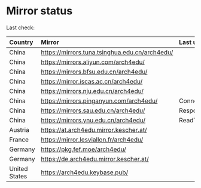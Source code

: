 <script src="./time.js"></script>
# Mirror status
Last check: <script type="text/javascript">localize(1670181316.6033218);</script>

|Country|Mirror|Last update|
|:------|:-----|:----------|
|China|https://mirrors.tuna.tsinghua.edu.cn/arch4edu/|<script type="text/javascript">localize(1670178808);</script>|
|China|https://mirrors.aliyun.com/arch4edu/|<script type="text/javascript">localize(1670049224);</script>|
|China|https://mirrors.bfsu.edu.cn/arch4edu/|<script type="text/javascript">localize(1670135541);</script>|
|China|https://mirror.iscas.ac.cn/arch4edu/|<script type="text/javascript">localize(1670135541);</script>|
|China|https://mirrors.nju.edu.cn/arch4edu/|<script type="text/javascript">localize(1670135541);</script>|
|China|https://mirrors.pinganyun.com/arch4edu/|ConnectTimeout|
|China|https://mirrors.sau.edu.cn/arch4edu/|Response 500|
|China|https://mirrors.ynu.edu.cn/arch4edu/|ReadTimeout|
|Austria|https://at.arch4edu.mirror.kescher.at/|<script type="text/javascript">localize(1670135541);</script>|
|France|https://mirror.lesviallon.fr/arch4edu/|<script type="text/javascript">localize(1670135541);</script>|
|Germany|https://pkg.fef.moe/arch4edu/|<script type="text/javascript">localize(1670135541);</script>|
|Germany|https://de.arch4edu.mirror.kescher.at/|<script type="text/javascript">localize(1670135541);</script>|
|United States|https://arch4edu.keybase.pub/|<script type="text/javascript">localize(1670135541);</script>|

<script src="./tablefilter/tablefilter.js"></script>
<script src="./table.js"></script>